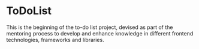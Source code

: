 # ToDoList

This is the beginning of the to-do list project, devised as part of the mentoring process to develop and enhance knowledge in different frontend technologies, frameworks and libraries.
